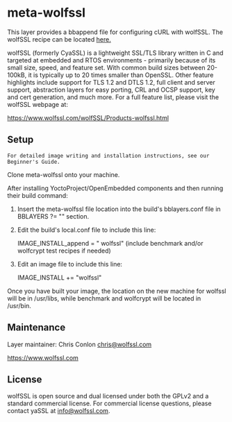 meta-wolfssl
==========

This layer provides a bbappend file for configuring cURL with wolfSSL.
The wolfSSL recipe can be located [here.](
https://github.com/openembedded/meta-oe/tree/master/meta-networking/recipes-connectivity/wolfssl)

wolfSSL (formerly CyaSSL) is a lightweight SSL/TLS library written in C and
targeted at embedded and RTOS environments - primarily because of its small
size, speed, and feature set. With common build sizes between 20-100kB,
it is typically up to 20 times smaller than OpenSSL. Other feature
highlights include support for TLS 1.2 and DTLS 1.2, full client and
server support, abstraction layers for easy porting, CRL and OCSP
support, key and cert generation, and much more. For a full feature
list, please visit the wolfSSL webpage at:

https://www.wolfssl.com/wolfSSL/Products-wolfssl.html

Setup
-----

`For detailed image writing and installation instructions, see our
Beginner's Guide.`

Clone meta-wolfssl onto your machine.

After installing YoctoProject/OpenEmbedded components and then running
their build command:

1. Insert the meta-wolfssl file location into the build's bblayers.conf
   file in BBLAYERS ?= "" section.

2. Edit the build's local.conf file to include this line:

    IMAGE_INSTALL_append = " wolfssl" (include benchmark and/or wolfcrypt
                                          test recipes if needed)
3. Edit an image file to include this line:

    IMAGE_INSTALL += "wolfssl"

Once you have built your image, the location on the new machine for wolfssl
will be in /usr/libs, while benchmark and wolfcrypt will be located in
/usr/bin.


Maintenance
-----------

Layer maintainer: Chris Conlon <chris@wolfssl.com>

https://www.wolfssl.com

License
-------

wolfSSL is open source and dual licensed under both the GPLv2
and a standard commercial license. For commercial license
questions, please contact yaSSL at info@wolfssl.com.

